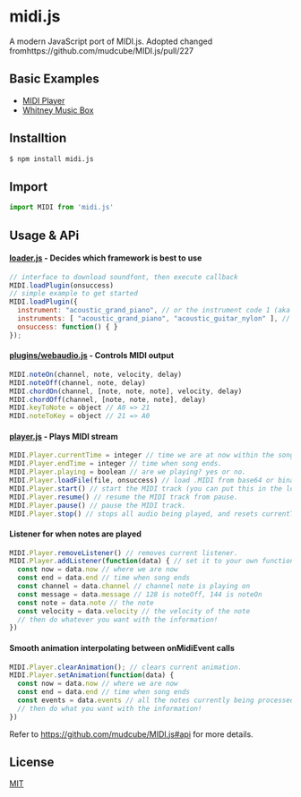 # midi.js
A modern JavaScript port of MIDI.js. Adopted changed fromhttps://github.com/mudcube/MIDI.js/pull/227

## Basic Examples
- [MIDI Player](http://sunebear.github.io/midi.js/MIDIPlayer.html)
- [Whitney Music Box](http://sunebear.github.io/midi.js/WhitneyMusicBox.html)

## Installtion
``` bash
$ npm install midi.js
```

## Import
``` JavaScript
import MIDI from 'midi.js'
```

## Usage & APi
#### [loader.js](./src/loader.js) - Decides which framework is best to use

```javascript
// interface to download soundfont, then execute callback
MIDI.loadPlugin(onsuccess)
// simple example to get started
MIDI.loadPlugin({
  instrument: "acoustic_grand_piano", // or the instrument code 1 (aka the default)
  instruments: [ "acoustic_grand_piano", "acoustic_guitar_nylon" ], // or multiple instruments
  onsuccess: function() { }
});
```

#### [plugins/webaudio.js](./src/plugins/webaudio.js) - Controls MIDI output

```javascript
MIDI.noteOn(channel, note, velocity, delay)
MIDI.noteOff(channel, note, delay)
MIDI.chordOn(channel, [note, note, note], velocity, delay)
MIDI.chordOff(channel, [note, note, note], delay)
MIDI.keyToNote = object // A0 => 21
MIDI.noteToKey = object // 21 => A0
```

#### [player.js](./src/player.js) - Plays MIDI stream

```javascript
MIDI.Player.currentTime = integer // time we are at now within the song.
MIDI.Player.endTime = integer // time when song ends.
MIDI.Player.playing = boolean // are we playing? yes or no.
MIDI.Player.loadFile(file, onsuccess) // load .MIDI from base64 or binary XML request.
MIDI.Player.start() // start the MIDI track (you can put this in the loadFile callback)
MIDI.Player.resume() // resume the MIDI track from pause.
MIDI.Player.pause() // pause the MIDI track.
MIDI.Player.stop() // stops all audio being played, and resets currentTime to 0.
```

#### Listener for when notes are played

```javascript
MIDI.Player.removeListener() // removes current listener.
MIDI.Player.addListener(function(data) { // set it to your own function!
  const now = data.now // where we are now
  const end = data.end // time when song ends
  const channel = data.channel // channel note is playing on
  const message = data.message // 128 is noteOff, 144 is noteOn
  const note = data.note // the note
  const velocity = data.velocity // the velocity of the note
  // then do whatever you want with the information!
})
```

#### Smooth animation interpolating between onMidiEvent calls

```javascript
MIDI.Player.clearAnimation(); // clears current animation.
MIDI.Player.setAnimation(function(data) {
  const now = data.now // where we are now
  const end = data.end // time when song ends
  const events = data.events // all the notes currently being processed
  // then do what you want with the information!
})
```
Refer to https://github.com/mudcube/MIDI.js#api for more details.


## License
[MIT](./LICENSE)
